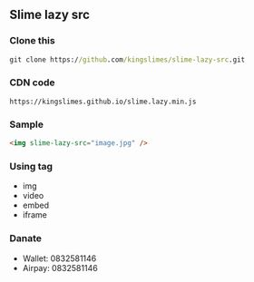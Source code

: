 ## Slime lazy src
### Clone this
```cmd
git clone https://github.com/kingslimes/slime-lazy-src.git
```
### CDN code
```url
https://kingslimes.github.io/slime.lazy.min.js
```
### Sample
```html
<img slime-lazy-src="image.jpg" />
```
### Using tag
- img
- video
- embed
- iframe
### Danate
- Wallet: 0832581146
- Airpay: 0832581146

